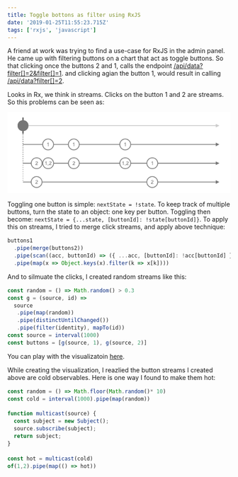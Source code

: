 ```yaml
---
title: Toggle bottons as filter using RxJS
date: '2019-01-25T11:55:23.715Z'
tags: ['rxjs', 'javascript']
---
```


A friend at work was trying to find a use-case for RxJS in the admin panel.
He came up with filtering buttons on a chart that act as toggle buttons. So
that clicking once the buttons 2 and 1,
calls the endpoint [/api/data?filter[]=2&filter[]=1](#).
and clicking agian the button 1, would result in calling [/api/data?filter[]=2]().

Looks in Rx, we think in streams. Clicks on the button 1 and 2 are streams.
So this problems can be seen as:

![Toggle Buttons](./toggle-buttons.png)

Toggling one button is simple: `nextState = !state`. To keep track of multiple
buttons, turn the state to an object: one key per button. Toggling then become:
`nextState = {...state, [buttonId]: !state[buttonId]}`. To apply this on streams, I tried
to merge click streams, and apply above technique:

``` javascript
buttons1
  .pipe(merge(buttons2))
  .pipe(scan((acc, buttonId) => ({ ...acc, [buttonId]: !acc[buttonId] }), {}))
  .pipe(map(x => Object.keys(x).filter(k => x[k])))
```

And to silmuate the clicks, I created random streams like this:

``` javascript
const random = () => Math.random() > 0.3
const g = (source, id) =>
  source
   .pipe(map(random))
   .pipe(distinctUntilChanged())
   .pipe(filter(identity), mapTo(id))
const source = interval(1000)
const buttons = [g(source, 1), g(source, 2)]
```

You can play with the visualizatoin [here](https://rxviz.com/v/j8AnVy3o).

While creating the visualization, I reazlied the button streams I created above are
cold observables. Here is one way I found to make them hot:

``` javascript
const random = () => Math.floor(Math.random()* 10)
const cold = interval(1000).pipe(map(random))

function multicast(source) {
  const subject = new Subject();
  source.subscribe(subject);
  return subject;
}

const hot = multicast(cold)
of(1,2).pipe(map(() => hot))
```
